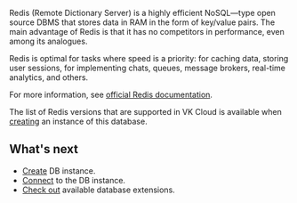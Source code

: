 
Redis (Remote Dictionary Server) is a highly efficient NoSQL—type open source DBMS that stores data in RAM in the form of key/value pairs. The main advantage of Redis is that it has no competitors in performance, even among its analogues.

Redis is optimal for tasks where speed is a priority: for caching data, storing user sessions, for implementing chats, queues, message brokers, real-time analytics, and others.

For more information, see [official Redis documentation](http://redis.io/docs/).

The list of Redis versions that are supported in VK Cloud is available when [creating](../../start/create) an instance of this database.

## What's next

- [Create](../../start/create) DB instance.
- [Connect](../../start/connect) to the DB instance.
- [Check out](../../extensions) available database extensions.
